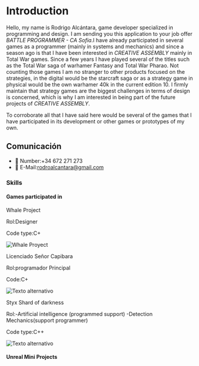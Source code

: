 # Introduction

Hello, my name is Rodrigo Alcántara, game developer specialized in programming and design. I am sending you this application to your job offer *BATTLE PROGRAMMER - CA Sofia*.I have already participated in several games as a programmer (mainly in systems and mechanics) and since a season ago is that I have been interested in *CREATIVE ASSEMBLY* mainly in Total War games. Since a few years I have played several of the titles such as the Total War saga of warhamer Fantasy and Total War Pharao. Not counting those games I am no stranger to other products focused on the strategies, in the digital would be the starcraft saga or as a strategy game in physical would be the own warhamer 40k in the current edition 10. I firmly maintain that strategy games are the biggest challenges in terms of design is concerned, which is why I am interested in being part of the future projects of *CREATIVE ASSEMBLY*.

To corroborate all that I have said here would be several of the games that I have participated in its development or other games or prototypes of my own.

## Comunicación

- 💬 Number:+34 672 271 273 
- 📧 E-Mail:rodroalcantara@gmail.com

### Skills


#### Games participated in
Whale Project

Rol:Designer

Code type:C+

![Whale Proyect](https://img.itch.zone/aW1nLzE1NjA4OTYyLmpwZw==/315x250%23c/qt%2BDtV.jpg)

Licenciado Señor Capibara

Rol:programador Principal

Code:C+

![Texto alternativo](https://ggjv4.s3.us-west-1.amazonaws.com/files/styles/sidebar_full/s3/games/2025/818587/featured/Sprite-0001.gif?VersionId=KsOZfUFPEY68iJUApFvn7eXHLBpBMFoO&itok=Vfqyr0vY)

Styx Shard of darkness

Rol:-Artificial intelligence (programmed support)
-Detection Mechanics(support programmer)

Code type:C++


![Texto alternativo](https://upload.wikimedia.org/wikipedia/en/4/4b/Styx_Shards_of_Darkness_Cover_Art.jpg)

#### Unreal Mini Projects






